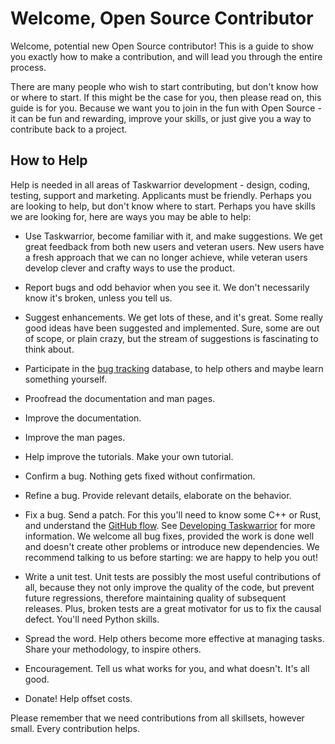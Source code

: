 # Welcome, Open Source Contributor

Welcome, potential new Open Source contributor! This is a guide to show you exactly how to make a contribution, and will lead you through the entire process.

There are many people who wish to start contributing, but don't know how or where to start.
If this might be the case for you, then please read on, this guide is for you.
Because we want you to join in the fun with Open Source - it can be fun and rewarding, improve your skills, or just give you a way to contribute back to a project.

## How to Help

Help is needed in all areas of Taskwarrior development - design, coding, testing, support and marketing.
Applicants must be friendly.
Perhaps you are looking to help, but don't know where to start.
Perhaps you have skills we are looking for, here are ways you may be able to help:

-   Use Taskwarrior, become familiar with it, and make suggestions.
    We get great feedback from both new users and veteran users.
    New users have a fresh approach that we can no longer achieve, while veteran users develop clever and crafty ways to use the product.

-   Report bugs and odd behavior when you see it.
    We don't necessarily know it's broken, unless you tell us.

-   Suggest enhancements.
    We get lots of these, and it's great.
    Some really good ideas have been suggested and implemented.
    Sure, some are out of scope, or plain crazy, but the stream of suggestions is fascinating to think about.

-   Participate in the [bug tracking](https://github.com/GothenburgBitFactory/taskwarrior/issues) database, to help others and maybe learn something yourself.

-   Proofread the documentation and man pages.

-   Improve the documentation.

-   Improve the man pages.

-   Help improve the tutorials.
    Make your own tutorial.

-   Confirm a bug.
    Nothing gets fixed without confirmation.

-   Refine a bug.
    Provide relevant details, elaborate on the behavior.

-   Fix a bug.
    Send a patch.
    For this you'll need to know some C++ or Rust, and understand the [GitHub flow](https://docs.github.com/en/get-started/quickstart/github-flow).
    See [Developing Taskwarrior](./development.md) for more information.
    We welcome all bug fixes, provided the work is done well and doesn't create other problems or introduce new dependencies.
    We recommend talking to us before starting: we are happy to help you out!

-   Write a unit test.
    Unit tests are possibly the most useful contributions of all, because they not only improve the quality of the code, but prevent future regressions, therefore maintaining quality of subsequent releases.
    Plus, broken tests are a great motivator for us to fix the causal defect.
    You'll need Python skills.

-   Spread the word.
    Help others become more effective at managing tasks.
    Share your methodology, to inspire others.

-   Encouragement.
    Tell us what works for you, and what doesn't.
    It's all good.

-   Donate! Help offset costs.

Please remember that we need contributions from all skillsets, however small.
Every contribution helps.
